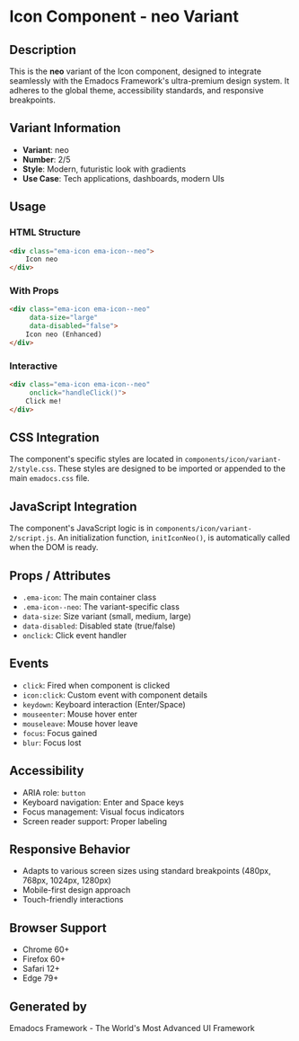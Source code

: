 # Icon Component - neo Variant

## Description
This is the **neo** variant of the Icon component, designed to integrate seamlessly with the Emadocs Framework's ultra-premium design system. It adheres to the global theme, accessibility standards, and responsive breakpoints.

## Variant Information
- **Variant**: neo
- **Number**: 2/5
- **Style**: Modern, futuristic look with gradients
- **Use Case**: Tech applications, dashboards, modern UIs

## Usage

### HTML Structure
```html
<div class="ema-icon ema-icon--neo">
    Icon neo
</div>
```

### With Props
```html
<div class="ema-icon ema-icon--neo" 
     data-size="large" 
     data-disabled="false">
    Icon neo (Enhanced)
</div>
```

### Interactive
```html
<div class="ema-icon ema-icon--neo" 
     onclick="handleClick()">
    Click me!
</div>
```

## CSS Integration
The component's specific styles are located in `components/icon/variant-2/style.css`. These styles are designed to be imported or appended to the main `emadocs.css` file.

## JavaScript Integration
The component's JavaScript logic is in `components/icon/variant-2/script.js`. An initialization function, `initIconNeo()`, is automatically called when the DOM is ready.

## Props / Attributes
- `.ema-icon`: The main container class
- `.ema-icon--neo`: The variant-specific class
- `data-size`: Size variant (small, medium, large)
- `data-disabled`: Disabled state (true/false)
- `onclick`: Click event handler

## Events
- `click`: Fired when component is clicked
- `icon:click`: Custom event with component details
- `keydown`: Keyboard interaction (Enter/Space)
- `mouseenter`: Mouse hover enter
- `mouseleave`: Mouse hover leave
- `focus`: Focus gained
- `blur`: Focus lost

## Accessibility
- ARIA role: `button`
- Keyboard navigation: Enter and Space keys
- Focus management: Visual focus indicators
- Screen reader support: Proper labeling

## Responsive Behavior
- Adapts to various screen sizes using standard breakpoints (480px, 768px, 1024px, 1280px)
- Mobile-first design approach
- Touch-friendly interactions

## Browser Support
- Chrome 60+
- Firefox 60+
- Safari 12+
- Edge 79+

## Generated by
Emadocs Framework - The World's Most Advanced UI Framework
